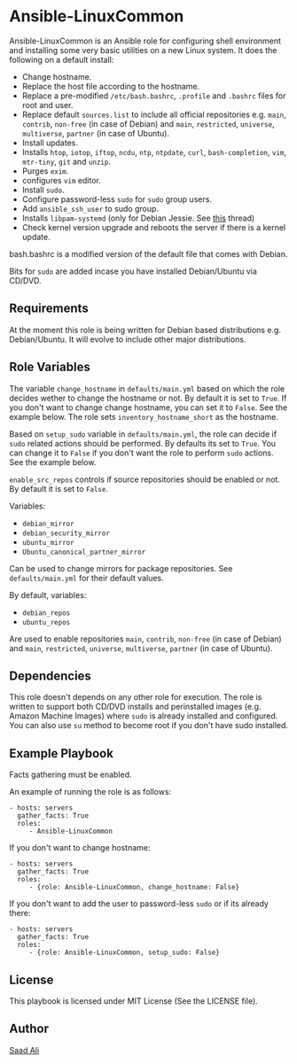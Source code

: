 # **Ansible-LinuxCommon**

Ansible-LinuxCommon is an Ansible role for configuring shell environment and installing some very basic utilities on a new Linux system. It does the following on a default install:
* Change hostname.
* Replace the host file according to the hostname.
* Replace a pre-modified `/etc/bash.bashrc`, `.profile` and `.bashrc` files for root and user.
* Replace default `sources.list` to include all official repositories e.g. `main`, `contrib`, `non-free` (in case of Debian) and `main`, `restricted`, `universe`, `multiverse`, `partner` (in case of Ubuntu).
* Install updates.
* Installs `htop`, `iotop`, `iftop`, `ncdu`, `ntp`, `ntpdate`, `curl`, `bash-completion`, `vim`, `mtr-tiny`, `git` and `unzip`.
* Purges `exim`.
* configures `vim` editor.
* Install `sudo`.
* Configure password-less `sudo` for `sudo` group users.
* Add `ansible_ssh_user` to sudo group.
* Installs `libpam-systemd` (only for Debian Jessie. See [this](https://serverfault.com/questions/706475/ssh-sessions-hang-on-shutdown-reboot) thread)
* Check kernel version upgrade and reboots the server if there is a kernel update.

bash.bashrc is a modified version of the default file that comes with Debian.

Bits for `sudo` are added incase you have installed Debian/Ubuntu via CD/DVD.

## **Requirements**

At the moment this role is being written for Debian based distributions e.g. Debian/Ubuntu. It will evolve to include other major distributions.

## **Role Variables**

The variable `change_hostname` in `defaults/main.yml` based on which the role decides wether to change the hostname or not. By default it is set to `True`. If you don't want to change change hostname, you can set it to `False`. See the example below. The role sets `inventory_hostname_short` as the hostname.

Based on `setup_sudo` variable in `defaults/main.yml`, the role can decide if `sudo` related actions should be performed. By defaults its set to `True`. You can change it to `False` if you don't want the role to perform `sudo` actions. See the example below.

`enable_src_repos` controls if source repositories should be enabled or not. By default it is set to `False`.

Variables:
* `debian_mirror`
* `debian_security_mirror`
* `ubuntu_mirror`
* `Ubuntu_canonical_partner_mirror`

Can be used to change mirrors for package repositories. See `defaults/main.yml` for their default values.

By default, variables:
* `debian_repos`
* `ubuntu_repos`

Are used to enable repositories `main`, `contrib`, `non-free` (in case of Debian) and `main`, `restricted`, `universe`, `multiverse`, `partner` (in case of Ubuntu).
## **Dependencies**

This role doesn't depends on any other role for execution. The role is written to support both CD/DVD installs and perinstalled images (e.g. Amazon Machine Images) where `sudo` is already installed and configured. You can also use `su` method to become root if you don't have sudo installed.

## **Example Playbook**

Facts gathering must be enabled.

An example of running the role is as follows:

    - hosts: servers
      gather_facts: True
      roles:
         - Ansible-LinuxCommon

If you don't want to change hostname:

    - hosts: servers
      gather_facts: True
      roles:
         - {role: Ansible-LinuxCommon, change_hostname: False}

If you don't want to add the user to password-less `sudo` or if its already there:

    - hosts: servers
      gather_facts: True
      roles:
         - {role: Ansible-LinuxCommon, setup_sudo: False}

## **License**

This playbook is licensed under MIT License (See the LICENSE file).

## **Author**

[Saad Ali](https://github.com/nixknight)
